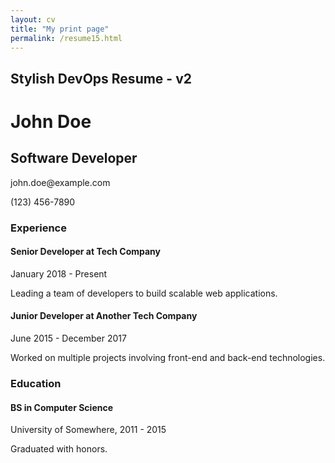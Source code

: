 ```yaml
---
layout: cv
title: "My print page"
permalink: /resume15.html
---
```


<h2 class="text-center">Stylish DevOps Resume - v2</h2>
<div id="resume" resumeid="resumeid01" contenteditable="true" class="printable-area rounded border p-3">
    <h1 id="name">John Doe</h1>
    <h2 id="title">Software Developer</h2>
    <p><i class="fas fa-envelope"></i> <span id="email">john.doe@example.com</span></p>
    <p><i class="fas fa-phone"></i> <span id="phone">(123) 456-7890</span></p>
    <h3>Experience</h3>
    <div class="resume-section">
        <h4>Senior Developer at Tech Company</h4>
        <p>January 2018 - Present</p>
        <p>Leading a team of developers to build scalable web applications.</p>
    </div>
    <div class="resume-section">
        <h4>Junior Developer at Another Tech Company</h4>
        <p>June 2015 - December 2017</p>
        <p>Worked on multiple projects involving front-end and back-end technologies.</p>
    </div>
    <h3>Education</h3>
    <div class="resume-section">
        <h4>BS in Computer Science</h4>
        <p>University of Somewhere, 2011 - 2015</p>
        <p>Graduated with honors.</p>
    </div>
</div>

  



